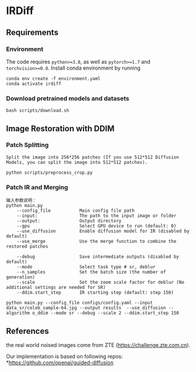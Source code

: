# IRDiff


## Requirements
### Environment
The code requires `python>=3.8`, as well as `pytorch>=1.7` and `torchvision>=0.8`.
Install conda environment by running
```
conda env create -f environment.yaml
conda activate irdiff
```

### Download pretrained models and datasets
```shell
bash scripts/download.sh
```

## Image Restoration with DDIM
### Patch Splitting
```text
Split the image into 256*256 patches (If you use 512*512 Diffusion Models, you can split the image into 512*512 patches).
```
```shell
python scripts/preprocess_crop.py
```
### Patch IR and Merging
```text
输入参数说明：
python main.py
    --config_file           Main config file path
    --input:                The path to the input image or folder
    --output:               Output directory
    --gpu                   Select GPU device to run (default: 0)
    --use_diffusion         Enable diffusion model for IR (disabled by default)
    --use_merge             Use the merge function to combine the restored patches
    
    --debug                 Save intermediate outputs (disabled by default)
    --mode                  Select task type # sr, deblur
    --n_samples             Set the batch size (the number of generation)
    --scale                 Set the zoom scale factor for deblur (No additional settings are needed for SR)
    --ddim.start_step       IR starting step (default: step 150)
```

```shell
python main.py --config_file configs/config.yaml --input data_sr/celeb_sample-64.jpg --output results  --use_diffusion --algorithm o_ddim --mode sr --debug --scale 2 --ddim.start_step 150 
```

## References
the real world noised images come from ZTE (https://challenge.zte.com.cn).

Our implementation is based on following repos:
*https://github.com/openai/guided-diffusion
